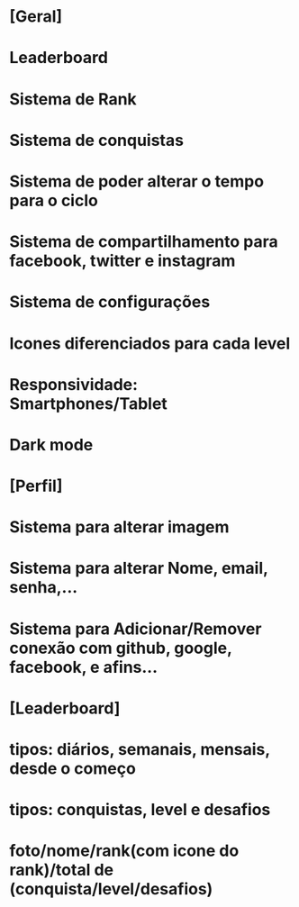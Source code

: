 # [Geral]
# Leaderboard
# Sistema de Rank
# Sistema de conquistas
# Sistema de poder alterar o tempo para o ciclo
# Sistema de compartilhamento para facebook, twitter e instagram
# Sistema de configurações
# Icones diferenciados para cada level
# Responsividade: Smartphones/Tablet
# Dark mode

# [Perfil]
# Sistema para alterar imagem
# Sistema para alterar Nome, email, senha,...
# Sistema para Adicionar/Remover conexão com github, google, facebook, e afins...

# [Leaderboard]
# tipos: diários, semanais, mensais, desde o começo
# tipos: conquistas, level e desafios
# foto/nome/rank(com icone do rank)/total de (conquista/level/desafios)
